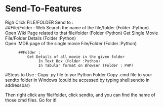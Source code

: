# Send-To-Features
Righ Click FILE/FOLDER
Send to :  
          ##File/Folder :
               Web Search the name of the file/folder (Folder :Python)
               Open Wiki Page related to that file/folder (Folder :Python)
               Get Single Movie File/Folder Details (Folder :Python)  
               Open IMDB page of the single movie File/Folder (Folder :Python)

          ##Folder : 
              Get Details of all movie in the given folder 
                   In Text Box (Folder :Python)
                   In Tabular format on Browser (Folder : PHP)
#Steps to Use :
 Copy .py file to yor Python Folder
 Copy .cmd file to your sendto folder in Windows (could be accessed by typing shell:sendto in addressbar)

Then right click any file/folder, click sendto, and you can find the name of those cmd files. Go for it!
